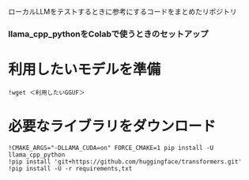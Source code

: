 ローカルLLMをテストするときに参考にするコードをまとめたリポジトリ

### llama_cpp_pythonをColabで使うときのセットアップ

# 利用したいモデルを準備

```
!wget ＜利用したいGGUF＞
```

# 必要なライブラリをダウンロード

```
!CMAKE_ARGS="-DLLAMA_CUDA=on" FORCE_CMAKE=1 pip install -U llama_cpp_python
!pip install 'git+https://github.com/huggingface/transformers.git'
!pip install -U -r requirements,txt
```